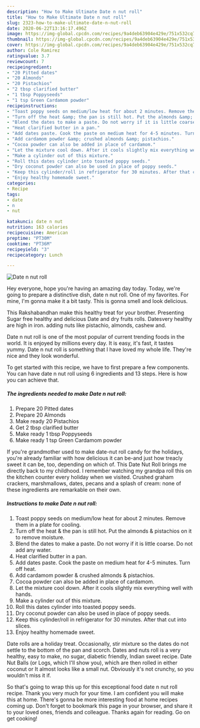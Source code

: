 ```yaml
---
description: "How to Make Ultimate Date n nut roll"
title: "How to Make Ultimate Date n nut roll"
slug: 2323-how-to-make-ultimate-date-n-nut-roll
date: 2020-06-22T13:16:17.496Z
image: https://img-global.cpcdn.com/recipes/9a4deb63904e429e/751x532cq70/date-n-nut-roll-recipe-main-photo.jpg
thumbnail: https://img-global.cpcdn.com/recipes/9a4deb63904e429e/751x532cq70/date-n-nut-roll-recipe-main-photo.jpg
cover: https://img-global.cpcdn.com/recipes/9a4deb63904e429e/751x532cq70/date-n-nut-roll-recipe-main-photo.jpg
author: Cole Ramirez
ratingvalue: 3.7
reviewcount: 7
recipeingredient:
- "20 Pitted dates"
- "20 Almonds"
- "20 Pistachios"
- "2 tbsp clarified butter"
- "1 tbsp Poppyseeds"
- "1 tsp Green Cardamom powder"
recipeinstructions:
- "Toast poppy seeds on medium/low heat for about 2 minutes. Remove them in a plate for cooling."
- "Turn off the heat &amp; the pan is still hot. Put the almonds &amp; pistachios on it to remove moisture."
- "Blend the dates to make a paste. Do not worry if it is little coarse. Do not add any water."
- "Heat clarified butter in a pan."
- "Add dates paste. Cook the paste on medium heat for 4-5 minutes. Turn off heat."
- "Add cardamom powder &amp; crushed almonds &amp; pistachios."
- "Cocoa powder can also be added in place of cardamom."
- "Let the mixture cool down. After it cools slightly mix everything well with hands."
- "Make a cylinder out of this mixture."
- "Roll this dates cylinder into toasted poppy seeds."
- "Dry coconut powder can also be used in place of poppy seeds."
- "Keep this cylinder/roll in refrigerator for 30 minutes. After that cut into slices."
- "Enjoy healthy homemade sweet."
categories:
- Recipe
tags:
- date
- n
- nut

katakunci: date n nut 
nutrition: 163 calories
recipecuisine: American
preptime: "PT30M"
cooktime: "PT36M"
recipeyield: "3"
recipecategory: Lunch

---
```



![Date n nut roll](https://img-global.cpcdn.com/recipes/9a4deb63904e429e/751x532cq70/date-n-nut-roll-recipe-main-photo.jpg)

Hey everyone, hope you're having an amazing day today. Today, we're going to prepare a distinctive dish, date n nut roll. One of my favorites. For mine, I'm gonna make it a bit tasty. This is gonna smell and look delicious.

This Rakshabandhan make this healthy treat for your brother. Presenting Sugar free healthy and delicious Date and dry fruits rolls. Datesvery healthy are high in iron. adding nuts like pistachio, almonds, cashew and.

Date n nut roll is one of the most popular of current trending foods in the world. It is enjoyed by millions every day. It is easy, it's fast, it tastes yummy. Date n nut roll is something that I have loved my whole life. They're nice and they look wonderful.


To get started with this recipe, we have to first prepare a few components. You can have date n nut roll using 6 ingredients and 13 steps. Here is how you can achieve that.

<!--inarticleads1-->

##### The ingredients needed to make Date n nut roll:

1. Prepare 20 Pitted dates
1. Prepare 20 Almonds
1. Make ready 20 Pistachios
1. Get 2 tbsp clarified butter
1. Make ready 1 tbsp Poppyseeds
1. Make ready 1 tsp Green Cardamom powder


If you&#39;re grandmother used to make date-nut roll candy for the holidays, you&#39;re already familiar with how delicious it can be-and just how treacly sweet it can be, too, depending on which of. This Date Nut Roll brings me directly back to my childhood. I remember watching my grandpa roll this on the kitchen counter every holiday when we visited. Crushed graham crackers, marshmallows, dates, pecans and a splash of cream: none of these ingredients are remarkable on their own. 

<!--inarticleads2-->

##### Instructions to make Date n nut roll:

1. Toast poppy seeds on medium/low heat for about 2 minutes. Remove them in a plate for cooling.
1. Turn off the heat &amp; the pan is still hot. Put the almonds &amp; pistachios on it to remove moisture.
1. Blend the dates to make a paste. Do not worry if it is little coarse. Do not add any water.
1. Heat clarified butter in a pan.
1. Add dates paste. Cook the paste on medium heat for 4-5 minutes. Turn off heat.
1. Add cardamom powder &amp; crushed almonds &amp; pistachios.
1. Cocoa powder can also be added in place of cardamom.
1. Let the mixture cool down. After it cools slightly mix everything well with hands.
1. Make a cylinder out of this mixture.
1. Roll this dates cylinder into toasted poppy seeds.
1. Dry coconut powder can also be used in place of poppy seeds.
1. Keep this cylinder/roll in refrigerator for 30 minutes. After that cut into slices.
1. Enjoy healthy homemade sweet.


Date rolls are a holiday treat. Occasionally, stir mixture so the dates do not settle to the bottom of the pan and scorch. Dates and nuts roll is a very healthy, easy to make, no sugar, diabetic friendly, Indian sweet recipe. Date Nut Balls (or Logs, which I&#39;ll show you), which are then rolled in either coconut or It almost looks like a small nut. Obviously it&#39;s not crunchy, so you wouldn&#39;t miss it if. 

So that's going to wrap this up for this exceptional food date n nut roll recipe. Thank you very much for your time. I am confident you will make this at home. There's gonna be more interesting food at home recipes coming up. Don't forget to bookmark this page in your browser, and share it to your loved ones, friends and colleague. Thanks again for reading. Go on get cooking!

